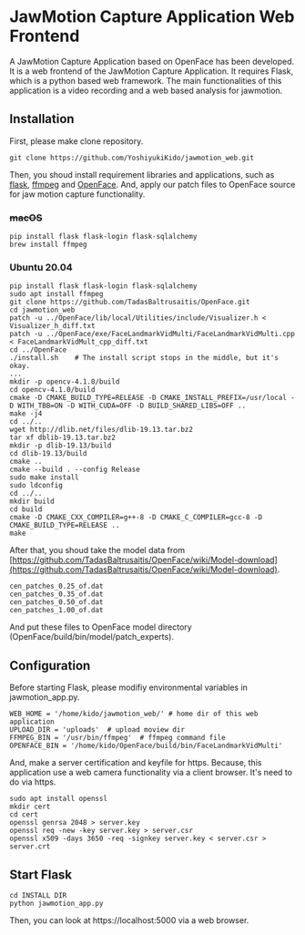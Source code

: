 # JawMotion Capture Application Web Frontend
A JawMotion Capture Application based on OpenFace has been developed.
It is a web frontend of the JawMotion Capture Application. It requires Flask, which is a python based web framework. 
The main functionalities of this application is a video recording and a web based analysis for jawmotion.

## Installation
First, please make clone repository.
```
git clone https://github.com/YoshiyukiKido/jawmotion_web.git
```
Then, you shoud install requirement libraries and applications, such as [flask](https://flask.palletsprojects.com/en/2.0.x/), [ffmpeg](https://www.ffmpeg.org/) and [OpenFace](https://github.com/TadasBaltrusaitis/OpenFace/wiki/Model-download).
And, apply our patch files to OpenFace source for jaw motion capture functionality.

### ~~macOS~~
```
pip install flask flask-login flask-sqlalchemy
brew install ffmpeg
```

### Ubuntu 20.04
```
pip install flask flask-login flask-sqlalchemy
sudo apt install ffmpeg
git clone https://github.com/TadasBaltrusaitis/OpenFace.git
cd jawmotion_web
patch -u ../OpenFace/lib/local/Utilities/include/Visualizer.h < Visualizer_h_diff.txt
patch -u ../OpenFace/exe/FaceLandmarkVidMulti/FaceLandmarkVidMulti.cpp < FaceLandmarkVidMult_cpp_diff.txt
cd ../OpenFace
./install.sh    # The install script stops in the middle, but it's okay.
...
mkdir -p opencv-4.1.0/build
cd opencv-4.1.0/build
cmake -D CMAKE_BUILD_TYPE=RELEASE -D CMAKE_INSTALL_PREFIX=/usr/local -D WITH_TBB=ON -D WITH_CUDA=OFF -D BUILD_SHARED_LIBS=OFF ..
make -j4
cd ../..
wget http://dlib.net/files/dlib-19.13.tar.bz2
tar xf dblib-19.13.tar.bz2
mkdir -p dlib-19.13/build
cd dlib-19.13/build
cmake ..
cmake --build . --config Release
sudo make install
sudo ldconfig
cd ../..
mkdir build
cd build
cmake -D CMAKE_CXX_COMPILER=g++-8 -D CMAKE_C_COMPILER=gcc-8 -D CMAKE_BUILD_TYPE=RELEASE ..
make
```

After that, you shoud take the model data from [https://github.com/TadasBaltrusaitis/OpenFace/wiki/Model-download](https://github.com/TadasBaltrusaitis/OpenFace/wiki/Model-download).
```
cen_patches_0.25_of.dat
cen_patches_0.35_of.dat
cen_patches_0.50_of.dat
cen_patches_1.00_of.dat
```
And put these files to OpenFace model directory (OpenFace/build/bin/model/patch_experts).

## Configuration
Before starting Flask, please modifiy environmental variables in jawmotion_app.py.
```
WEB_HOME = '/home/kido/jawmotion_web/' # home dir of this web application
UPLOAD_DIR = 'uploads'  # upload moview dir
FFMPEG_BIN = '/usr/bin/ffmpeg'  # ffmpeg command file
OPENFACE_BIN = '/home/kido/OpenFace/build/bin/FaceLandmarkVidMulti'
```
And, make a server certification and keyfile for https. Because, this application use a web camera functionality via a client browser. It's need to do via https.
```
sudo apt install openssl
mkdir cert
cd cert
openssl genrsa 2048 > server.key
openssl req -new -key server.key > server.csr
openssl x509 -days 3650 -req -signkey server.key < server.csr > server.crt
```

## Start Flask
```
cd INSTALL DIR
python jawmotion_app.py
```
Then, you can look at https://localhost:5000 via a web browser.
